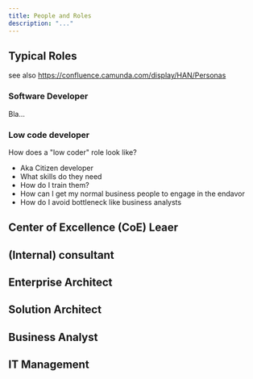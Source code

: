 ```yaml
---
title: People and Roles
description: "..."
---
```


## Typical Roles

see also https://confluence.camunda.com/display/HAN/Personas

### Software Developer

Bla...

### Low code developer

How does a "low coder" role look like?

- Aka Citizen developer
- What skills do they need
- How do I train them?
- How can I get my normal business people to engage in the endavor
- How do I avoid bottleneck like business analysts

## Center of Excellence (CoE) Leaer

## (Internal) consultant

## Enterprise Architect

## Solution Architect

## Business Analyst

## IT Management
